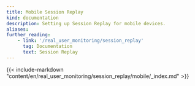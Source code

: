 ```yaml
---
title: Mobile Session Replay
kind: documentation
description: Setting up Session Replay for mobile devices.
aliases:
further_reading:
    - link: '/real_user_monitoring/session_replay'
      tag: Documentation
      text: Session Replay
---
```


{{< include-markdown "content/en/real_user_monitoring/session_replay/mobile/_index.md" >}}